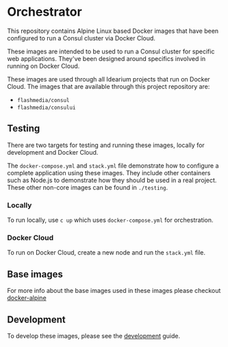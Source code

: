 # Orchestrator

This repository contains Alpine Linux based Docker images that have been configured to run a Consul cluster via Docker Cloud.

These images are intended to be used to run a Consul cluster for specific web applications. They've been designed around specifics involved in running on Docker Cloud.

These images are used through all Idearium projects that run on Docker Cloud. The images that are available through this project repository are:

- `flashmedia/consul`
- `flashmedia/consului`

## Testing

There are two targets for testing and running these images, locally for development and Docker Cloud.

The `docker-compose.yml` and `stack.yml` file demonstrate how to configure a complete application using these images. They include other containers such as Node.js to demonstrate how they should be used in a real project. These other non-core images can be found in `./testing`.

### Locally

To run locally, use `c up` which uses `docker-compose.yml` for orchestration.

### Docker Cloud

To run on Docker Cloud, create a new node and run the `stack.yml` file.

## Base images

For more info about the base images used in these images please checkout [docker-alpine](https://github.com/smebberson/docker-alpine)

## Development

To develop these images, please see the [development](./DEVELOPMENT.md) guide.
